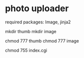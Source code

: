 # photo uploader

required packages: Image, jinja2

mkdir thumb
mkdir image

chmod 777 thumb
chmod 777 image

chmod 755 index.cgi
